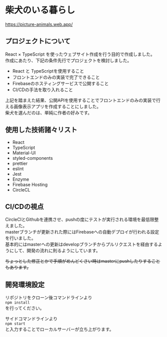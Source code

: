 # 柴犬のいる暮らし
https://picture-animals.web.app/

## プロジェクトについて
  
React × TypeScript を使ったウェブサイト作成を行う目的で作成しました。  
作成にあたり、下記の条件先行でプロジェクトを検討しました。

- React と TypeScriptを使用すること
- フロントエンドのみの実装で完了できること
- Firebaseのホスティングサービスで公開すること
- CI/CDの手法を取り入れること

上記を踏まえた結果、公開APIを使用することでフロントエンドのみの実装で行える画像表示アプリを作成することにしました。  
柴犬を選んだのは、単純に作者の好みです。  
  

## 使用した技術諸々リスト
- React
- TypeScript
- Material-UI
- styled-components  
- prettier
- eslint
- Jest
- Enzyme
- Firebase Hosting
- CircleCL
  
## CI/CDの視点
CircleCIとGithubを連携させ、pushの度にテストが実行される環境を最低限整えました。  
masterブランチが更新された際にはFirebaseへの自動デプロイが行われる設定を行いました。  
基本的にはmasterへの更新はdevelopブランチからプルリクエストを経由するようにして、開発の流れに則るようにしています。  
  
~~ちょっとした修正とかで手順がめんどくさい時はmasterにpushしたりすることもあります。~~　　
  
  
## 開発環境設定  
リポジトリをクローン後コマンドラインより  
`npm install`  
を行ってください。  
  
サイドコマンドラインより  
`npm start`  
と入力することでローカルサーバーが立ち上がります。
